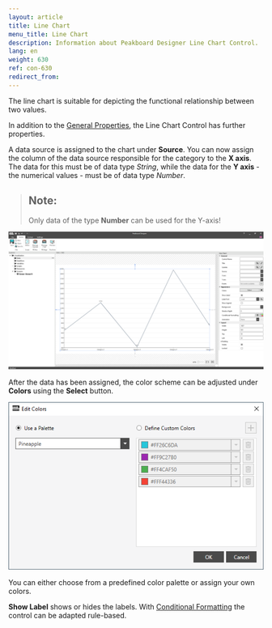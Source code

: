 ```yaml
---
layout: article
title: Line Chart
menu_title: Line Chart
description: Information about Peakboard Designer Line Chart Control.
lang: en
weight: 630
ref: con-630
redirect_from:
---
```

The line chart is suitable for depicting the functional relationship between two values.

In addition to the [General Properties](https://help.peakboard.com/controls/en-general-properties.html), the Line Chart Control has further properties.

A data source is assigned to the chart under **Source**.
You can now assign the column of the data source responsible for the category to the **X axis**.
The data for this must be of data type *String*, while the data for the **Y axis** - the numerical values - must be of data type *Number*.

> ## Note:
>
> Only data of the type **Number** can be used for the Y-axis!

![Line Chart](/assets/images/Controls/linechart/linechart01.png)

After the data has been assigned, the color scheme can be adjusted under **Colors** using the **Select** button.

![Line Chart Color](/assets/images/Controls/linechart/linechart02.png)

You can either choose from a predefined color palette or assign your own colors.

**Show Label** shows or hides the labels.
With [Conditional Formatting](/controls/en-cf.html) the control can be adapted rule-based.